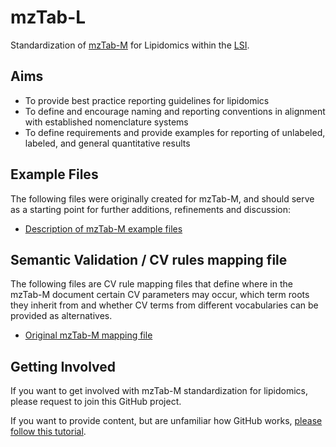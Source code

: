 # mzTab-L
Standardization of [mzTab-M](https://github.com/HUPO-PSI/mzTab) for Lipidomics within the [LSI](https://www.lipidomics-standards-initiative.org).

## Aims
* To provide best practice reporting guidelines for lipidomics 
* To define and encourage naming and reporting conventions in alignment with established nomenclature systems
* To define requirements and provide examples for reporting of unlabeled, labeled, and general quantitative results

## Example Files
The following files were originally created for mzTab-M, and should serve as a starting point for further additions, refinements and discussion:

* [Description of mzTab-M example files](https://github.com/HUPO-PSI/mzTab/wiki/Examples)

## Semantic Validation / CV rules mapping file
The following files are CV rule mapping files that define where in the mzTab-M document certain CV parameters may occur, which term roots they inherit from and whether CV terms from different vocabularies can be provided as alternatives.

* [Original mzTab-M mapping file](https://github.com/HUPO-PSI/mzTab/blob/master/specification_document-releases/2_0-Metabolomics-Release/mzTab_2_0-M_mapping.xml)

## Getting Involved
If you want to get involved with mzTab-M standardization for lipidomics, please request to join this GitHub project.

If you want to provide content, but are unfamiliar how GitHub works, [please follow this tutorial](https://github.com/firstcontributions/first-contributions).
